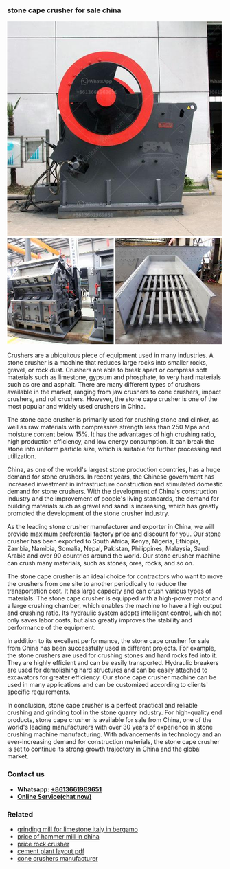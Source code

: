 <h3>stone cape crusher for sale china</h3><img src='1708587379.jpg' alt=''><p>Crushers are a ubiquitous piece of equipment used in many industries. A stone crusher is a machine that reduces large rocks into smaller rocks, gravel, or rock dust. Crushers are able to break apart or compress soft materials such as limestone, gypsum and phosphate, to very hard materials such as ore and asphalt. There are many different types of crushers available in the market, ranging from jaw crushers to cone crushers, impact crushers, and roll crushers. However, the stone cape crusher is one of the most popular and widely used crushers in China.</p><p>The stone cape crusher is primarily used for crushing stone and clinker, as well as raw materials with compressive strength less than 250 Mpa and moisture content below 15%. It has the advantages of high crushing ratio, high production efficiency, and low energy consumption. It can break the stone into uniform particle size, which is suitable for further processing and utilization.</p><p>China, as one of the world's largest stone production countries, has a huge demand for stone crushers. In recent years, the Chinese government has increased investment in infrastructure construction and stimulated domestic demand for stone crushers. With the development of China's construction industry and the improvement of people's living standards, the demand for building materials such as gravel and sand is increasing, which has greatly promoted the development of the stone crusher industry.</p><p>As the leading stone crusher manufacturer and exporter in China, we will provide maximum preferential factory price and discount for you. Our stone crusher has been exported to South Africa, Kenya, Nigeria, Ethiopia, Zambia, Namibia, Somalia, Nepal, Pakistan, Philippines, Malaysia, Saudi Arabic and over 90 countries around the world. Our stone crusher machine can crush many materials, such as stones, ores, rocks, and so on.</p><p>The stone cape crusher is an ideal choice for contractors who want to move the crushers from one site to another periodically to reduce the transportation cost. It has large capacity and can crush various types of materials. The stone cape crusher is equipped with a high-power motor and a large crushing chamber, which enables the machine to have a high output and crushing ratio. Its hydraulic system adopts intelligent control, which not only saves labor costs, but also greatly improves the stability and performance of the equipment.</p><p>In addition to its excellent performance, the stone cape crusher for sale from China has been successfully used in different projects. For example, the stone crushers are used for crushing stones and hard rocks fed into it. They are highly efficient and can be easily transported. Hydraulic breakers are used for demolishing hard structures and can be easily attached to excavators for greater efficiency. Our stone cape crusher machine can be used in many applications and can be customized according to clients' specific requirements.</p><p>In conclusion, stone cape crusher is a perfect practical and reliable crushing and grinding tool in the stone quarry industry. For high-quality end products, stone cape crusher is available for sale from China, one of the world's leading manufacturers with over 30 years of experience in stone crushing machine manufacturing. With advancements in technology and an ever-increasing demand for construction materials, the stone cape crusher is set to continue its strong growth trajectory in China and the global market.</p><h3>Contact us</h3><ul><li><strong>Whatsapp:&nbsp;<a href="https://wa.me/8613661969651">+8613661969651</a></strong></li><li><a href="https://swt.shibang-china.com/?git&amp;zhl&amp;stone cape crusher for sale china"><strong>Online Service(chat now)</strong></a></li></ul><h3>Related</h3><ul><li><a href='grinding mill for limestone italy in bergamo.md'>grinding mill for limestone italy in bergamo</a></li><li><a href='price of hammer mill in china.md'>price of hammer mill in china</a></li><li><a href='price rock crusher.md'>price rock crusher</a></li><li><a href='cement plant layout pdf.md'>cement plant layout pdf</a></li><li><a href='cone crushers manufacturer.md'>cone crushers manufacturer</a></li></ul>